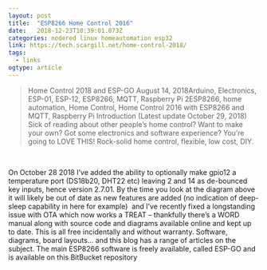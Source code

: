 ```yaml
---
layout: post 
title:  "ESP8266 Home Control 2016" 
date:   2018-12-23T10:39:01.073Z 
categories: nodered linux homeautomation esp32
link: https://tech.scargill.net/home-control-2018/ 
tags:
  - links
ogtype: article 
---
```


> Home Control 2018 and ESP-GO
August 14, 2018Arduino, Electronics, ESP-01, ESP-12, ESP8266, MQTT, Raspberry Pi 2ESP8266, home automation, Home Control, Home Control 2016 with ESP8266 and MQTT, Raspberry Pi
Introduction (Latest update October 29, 2018)
Sick of reading about other people’s home control? Want to make your own? Got some electronics and software experience? You’re going to LOVE THIS! Rock-solid home control, flexible, low cost, DIY.

 



On October 28 2018 I’ve added the ability to optionally make gpio12 a temperature port (DS18b20, DHT22 etc) leaving 2 and 14 as de-bounced key inputs, hence version 2.7.01. By the time you look at the diagram above it will likely be out of date as new features are added (no indication of deep-sleep capability in here for example)  and I’ve recently fixed a longstanding issue with OTA which now works a TREAT – thankfully there’s a WORD manual along with source code and diagrams available online and kept up to date. This is all free incidentally and without warranty. Software, diagrams, board layouts… and this blog has a range of articles on the subject. The main ESP8266 software is freely available, called ESP-GO and is available on this BitBucket repository